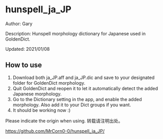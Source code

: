 # hunspell_ja_JP
Author: Gary

Description: Hunspell morphology dictionary for Japanese used in GoldenDict.

Updated: 2021/01/08


## How to use
1. Download both ja_JP.aff and ja_JP.dic and save to your designated folder for GoldenDict morphology.
2. Quit GoldenDict and reopen it to let it automatically detect the added Japanese morphology.
3. Go to the Dictionary setting in the app, and enable the added morphology. Also add it to your Dict groups if you want.
4. It should be working now :)


Please indicate the origin when using.
转载请注明出处。

https://github.com/MrCorn0-0/hunspell_ja_JP/
